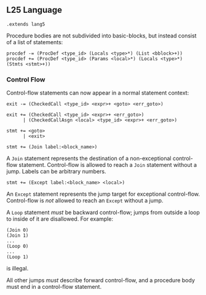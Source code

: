 ## L25 Language

```grammar
.extends lang5
```

Procedure bodies are not subdivided into basic-blocks, but instead consist of
a list of statements:

```grammar
procdef -= (ProcDef <type_id> (Locals <type>*) (List <bblock>+))
procdef += (ProcDef <type_id> (Params <local>*) (Locals <type>*) (Stmts <stmt>+))
```

### Control Flow

Control-flow statements can now appear in a normal statement context:

```grammar
exit -= (CheckedCall <type_id> <expr>+ <goto> <err_goto>)

exit += (CheckedCall <type_id> <expr>+ <err_goto>)
      | (CheckedCallAsgn <local> <type_id> <expr>+ <err_goto>)

stmt += <goto>
      | <exit>
```

```grammar
stmt += (Join label:<block_name>)
```

A `Join` statement represents the destination of a non-exceptional control-
flow statement. Control-flow is allowed to reach a `Join` statement without a
jump. Labels can be arbitrary numbers.

```grammar
stmt += (Except label:<block_name> <local>)
```

An `Except` statement represents the jump target for exceptional control-flow.
Control-flow is *not* allowed to reach an `Except` without a jump.

A `Loop` statement *must* be backward control-flow; jumps from outside a loop
to inside of it are disallowed. For example:
```
(Join 0)
(Join 1)
...
(Loop 0)
...
(Loop 1)
```
is illegal.

All other jumps *must* describe forward control-flow, and a procedure body must
end in a control-flow statement.
